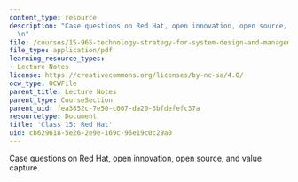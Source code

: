 ```yaml
---
content_type: resource
description: "Case questions on Red Hat, open innovation, open source, and value capture.\r\
  \n"
file: /courses/15-965-technology-strategy-for-system-design-and-management-spring-2009/cb6296185e262e9e169c95e19c0c29a0_MIT15_965S09_case15.pdf
file_type: application/pdf
learning_resource_types:
- Lecture Notes
license: https://creativecommons.org/licenses/by-nc-sa/4.0/
ocw_type: OCWFile
parent_title: Lecture Notes
parent_type: CourseSection
parent_uid: fea3852c-7e50-c067-da20-3bfdefefc37a
resourcetype: Document
title: 'Class 15: Red Hat'
uid: cb629618-5e26-2e9e-169c-95e19c0c29a0
---
```

Case questions on Red Hat, open innovation, open source, and value capture.
